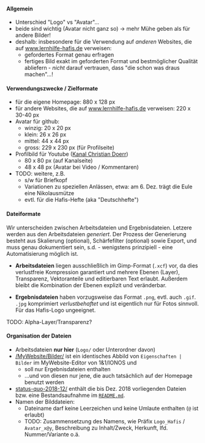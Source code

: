 #### Allgemein ####

* Unterschied "Logo" vs "Avatar"...
* beide sind wichtig (Avatar nicht ganz so) -> mehr Mühe geben als für andere Bilder!
* deshalb: insbesondere für die Verwendung auf *anderen* Websites, die auf www.lernhilfe-hafis.de verweisen:
  - gefordertes Format genau erfragen
  - fertiges Bild exakt im geforderten Format und bestmöglicher Qualität abliefern - *nicht* darauf vertrauen, dass "die schon was draus machen"...! 


#### Verwendungszwecke / Zielformate ####

* für die eigene Homepage: 880 x 128 px
* für andere Websites, die auf www.lernhilfe-hafis.de verweisen: 220 x 30-40 px
* Avatar für github:
  - winzig: 20 x 20 px
  - klein: 26 x 26 px
  - mittel: 44 x 44 px
  - gross: 229 x 230 px (für Profilseite)
* Profilbild für Youtube ([Kanal Christian Doerr](https://www.youtube.com/channel/UC8E3QP7VHt7u6CBszPK8miA))
  - 80 x 80 px (auf Kanalseite)
  - 48 x 48 px (Avatar bei Video / Kommentaren)
* TODO: weitere, z.B.
  - s/w für Briefkopf
  - Variationen zu speziellen Anlässen, etwa: am 6. Dez. trägt die Eule eine Nikolausmütze
  - evtl. für die Hafis-Hefte (aka "Deutschhefte")


#### Dateiformate ####
Wir unterscheiden zwischen Arbeitsdateien und Ergebnisdateien. Letzere werden aus den Arbeitsdateien *generiert*. Der Prozess der Generierung besteht aus Skalierung (optional), Schärfefilter (optional) sowie Export, und muss genau dokumentiert sein, s.d. - wenigstens prinzipiell - eine Automatisierung möglich ist.

* **Arbeitsdateien** liegen ausschließlich im Gimp-Format (`.xcf`) vor, da dies verlustfreie Kompression garantiert und mehrere Ebenen (Layer), Transparenz, Vektoranteile und editierbaren Text erlaubt.
Außerdem bleibt die Kombination der Ebenen explizit und veränderbar.

* **Ergebnisdateien** haben vorzugsweise das Format `.png`, evtl. auch `.gif`.   `.jpg` komprimiert *verlustbehaftet* und ist eigentlich nur für Fotos sinnvoll. Für das Hafis-Logo ungeeignet.

TODO: Alpha-Layer/Transparenz?


#### Organisation der Dateien ####

* Arbeitsdateien **nur hier** (`Logo/` oder Unterordner davon)
* [/MyWebsite/Bilder/](../MyWebsite/Bilder/) ist ein identisches Abbild von `Eigenschaften | Bilder` im MyWebsite-Editor von 1&1/IONOS und
  - soll nur Ergebnisdateien enthalten
  - ...und von diesen nur jene, die auch tatsächlich auf der Homepage benutzt werden
* [status-quo-2018-12/](status-quo-2018-12/) enthält die bis Dez. 2018 vorliegenden Dateien bzw. eine Bestandsaufnahme im [`README.md`](status-quo-2018-12/README.md).
* Namen der Bilddateien:
  - Dateiname darf keine Leerzeichen und keine Umlaute enthalten (`@` ist erlaubt)
  - TODO: Zusammensetzung des Namens, wie Präfix `Logo_Hafis` / `Avatar_x@y`, Beschreibung zu Inhalt/Zweck, Herkunft, lfd. Nummer/Variante o.ä.




   